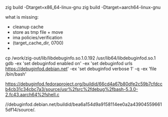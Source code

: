 
zig build -Dtarget=x86_64-linux-gnu
zig build -Dtarget=aarch64-linux-gnu


what is missing:
- cleanup cache
- store as tmp file + move
- ima policies/verification
- (target_cache_dir, 0700)
- 

cp /work/zig-out/lib/libdebuginfo.so.1.0.192 /usr/lib64/libdebuginfod.so.1
gdb -ex 'set debuginfod enabled on' -ex 'set debuginfod urls https://debuginfod.debian.net' -ex 'set debuginfod verbose 1' -q -ex 'file /bin/bash'

https://debuginfod.fedoraproject.org/buildid/66cd4a67b80dfe2c59b7cfdccb4cb31c34cbc7a3/source/usr%2fsrc%2fdebug%2fbash-5.3.0-2.fc43.aarch64%2fshell.c


//debuginfod.debian.net/buildid/bea6a154d9a9158114ee0a2a439045596615df14/source/.